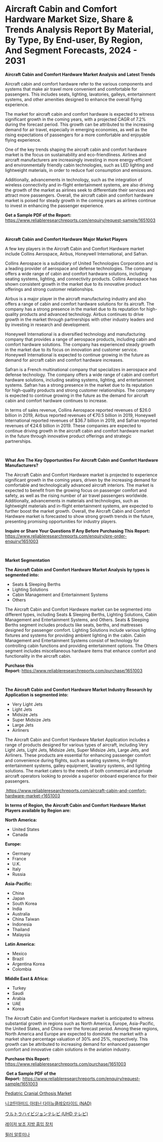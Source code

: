 <p><h1>Aircraft Cabin and Comfort Hardware Market Size, Share & Trends Analysis Report By Material, By Type, By End-user, By Region, And Segment Forecasts, 2024 - 2031</h1></p><p><strong>Aircraft Cabin and Comfort Hardware Market Analysis and Latest Trends</strong></p>
<p><p>Aircraft cabin and comfort hardware refer to the various components and systems that make air travel more convenient and comfortable for passengers. This includes seats, lighting, lavatories, galleys, entertainment systems, and other amenities designed to enhance the overall flying experience.</p><p>The market for aircraft cabin and comfort hardware is expected to witness significant growth in the coming years, with a projected CAGR of 7.2% during the forecast period. This growth can be attributed to the increasing demand for air travel, especially in emerging economies, as well as the rising expectations of passengers for a more comfortable and enjoyable flying experience.</p><p>One of the key trends shaping the aircraft cabin and comfort hardware market is the focus on sustainability and eco-friendliness. Airlines and aircraft manufacturers are increasingly investing in more energy-efficient and environmentally friendly cabin technologies, such as LED lighting and lightweight materials, in order to reduce fuel consumption and emissions.</p><p>Additionally, advancements in technology, such as the integration of wireless connectivity and in-flight entertainment systems, are also driving the growth of the market as airlines seek to differentiate their services and attract more passengers. Overall, the aircraft cabin and comfort hardware market is poised for steady growth in the coming years as airlines continue to invest in enhancing the passenger experience.</p></p>
<p><strong>Get a Sample PDF of the Report:&nbsp;</strong> <a href="https://www.reliableresearchreports.com/enquiry/request-sample/1651003">https://www.reliableresearchreports.com/enquiry/request-sample/1651003</a></p>
<p>&nbsp;</p>
<p><strong>Aircraft Cabin and Comfort Hardware Major Market Players</strong></p>
<p><p>A few key players in the Aircraft Cabin and Comfort Hardware market include Collins Aerospace, Airbus, Honeywell International, and Safran. </p><p>Collins Aerospace is a subsidiary of United Technologies Corporation and is a leading provider of aerospace and defense technologies. The company offers a wide range of cabin and comfort hardware solutions, including seating systems, lighting, and connectivity products. Collins Aerospace has shown consistent growth in the market due to its innovative product offerings and strong customer relationships.</p><p>Airbus is a major player in the aircraft manufacturing industry and also offers a range of cabin and comfort hardware solutions for its aircraft. The company has a strong presence in the market due to its reputation for high-quality products and advanced technology. Airbus continues to drive growth in the market through partnerships with other industry leaders and by investing in research and development.</p><p>Honeywell International is a diversified technology and manufacturing company that provides a range of aerospace products, including cabin and comfort hardware solutions. The company has experienced steady growth in the market due to its focus on innovation and customer service. Honeywell International is expected to continue growing in the future as demand for aircraft cabin and comfort hardware increases.</p><p>Safran is a French multinational company that specializes in aerospace and defense technology. The company offers a wide range of cabin and comfort hardware solutions, including seating systems, lighting, and entertainment systems. Safran has a strong presence in the market due to its reputation for high-quality products and strong customer relationships. The company is expected to continue growing in the future as the demand for aircraft cabin and comfort hardware continues to increase.</p><p>In terms of sales revenue, Collins Aerospace reported revenues of $26.0 billion in 2019, Airbus reported revenues of €70.5 billion in 2019, Honeywell International reported revenues of $36.7 billion in 2019, and Safran reported revenues of €24.6 billion in 2019. These companies are expected to continue driving growth in the aircraft cabin and comfort hardware market in the future through innovative product offerings and strategic partnerships.</p></p>
<p>&nbsp;</p>
<p><strong>What Are The Key Opportunities For Aircraft Cabin and Comfort Hardware Manufacturers?</strong></p>
<p><p>The Aircraft Cabin and Comfort Hardware market is projected to experience significant growth in the coming years, driven by the increasing demand for comfortable and technologically advanced aircraft interiors. The market is expected to benefit from the growing focus on passenger comfort and safety, as well as the rising number of air travel passengers worldwide. Additionally, advancements in materials and technologies, such as lightweight materials and in-flight entertainment systems, are expected to further boost the market growth. Overall, the Aircraft Cabin and Comfort Hardware market is forecasted to show strong growth trends in the future, presenting promising opportunities for industry players.</p></p>
<p><strong>Inquire or Share Your Questions If Any Before Purchasing This Report:</strong> <a href="https://www.reliableresearchreports.com/enquiry/pre-order-enquiry/1651003">https://www.reliableresearchreports.com/enquiry/pre-order-enquiry/1651003</a></p>
<p>&nbsp;</p>
<p><strong>Market Segmentation</strong></p>
<p><strong>The Aircraft Cabin and Comfort Hardware Market Analysis by types is segmented into:</strong></p>
<p><ul><li>Seats & Sleeping Berths</li><li>Lighting Solutions</li><li>Cabin Management and Entertainment Systems</li><li>Others</li></ul></p>
<p><p>The Aircraft Cabin and Comfort Hardware market can be segmented into different types, including Seats & Sleeping Berths, Lighting Solutions, Cabin Management and Entertainment Systems, and Others. Seats & Sleeping Berths segment includes products like seats, berths, and mattresses designed for passenger comfort. Lighting Solutions include various lighting fixtures and systems for providing ambient lighting in the cabin. Cabin Management and Entertainment Systems consist of technology for controlling cabin functions and providing entertainment options. The Others segment includes miscellaneous hardware items that enhance comfort and functionality in the aircraft cabin.</p></p>
<p><strong>Purchase this Report:&nbsp;</strong><a href="https://www.reliableresearchreports.com/purchase/1651003">https://www.reliableresearchreports.com/purchase/1651003</a></p>
<p>&nbsp;</p>
<p><strong>The Aircraft Cabin and Comfort Hardware Market Industry Research by Application is segmented into:</strong></p>
<p><ul><li>Very Light Jets</li><li>Light Jets</li><li>Midsize Jets</li><li>Super Midsize Jets</li><li>Large Jets</li><li>Airliners</li></ul></p>
<p><p>The Aircraft Cabin and Comfort Hardware Market Application includes a range of products designed for various types of aircraft, including Very Light Jets, Light Jets, Midsize Jets, Super Midsize Jets, Large Jets, and Airliners. These products are essential for enhancing passenger comfort and convenience during flights, such as seating systems, in-flight entertainment systems, galley equipment, lavatory systems, and lighting solutions. The market caters to the needs of both commercial and private aircraft operators looking to provide a superior onboard experience for their passengers.</p></p>
<p><a href="https://www.reliableresearchreports.com/aircraft-cabin-and-comfort-hardware-market-r1651003">&nbsp;https://www.reliableresearchreports.com/aircraft-cabin-and-comfort-hardware-market-r1651003</a></p>
<p><strong>In terms of Region, the Aircraft Cabin and Comfort Hardware Market Players available by Region are:</strong></p>
<p>
    <p> <strong> North America: </strong>
        <ul>
            <li>United States</li>
            <li>Canada</li>
        </ul>
        </p> 
    <p> <strong> Europe: </strong>
        <ul>
            <li>Germany</li>
            <li>France</li>
            <li>U.K.</li>
            <li>Italy</li>
            <li>Russia</li>
        </ul>
        </p> 
    <p> <strong> Asia-Pacific: </strong>
        <ul>
            <li>China</li>
            <li>Japan</li>
            <li>South Korea</li>
            <li>India</li>
            <li>Australia</li>
            <li>China Taiwan</li>
            <li>Indonesia</li>
            <li>Thailand</li>
            <li>Malaysia</li>
        </ul>
        </p> 
    <p> <strong> Latin America: </strong>
        <ul>
            <li>Mexico</li>
            <li>Brazil</li>
            <li>Argentina Korea</li>
            <li>Colombia</li>
        </ul>
        </p> 
    <p> <strong> Middle East & Africa: </strong>
        <ul>
            <li>Turkey</li>
            <li>Saudi</li>
            <li>Arabia</li>
            <li>UAE</li>
            <li>Korea</li>
        </ul>
    </p>
    </p>
<p><p>The Aircraft Cabin and Comfort Hardware market is anticipated to witness substantial growth in regions such as North America, Europe, Asia-Pacific, the United States, and China over the forecast period. Among these regions, North America and Europe are expected to dominate the market with a market share percentage valuation of 30% and 25%, respectively. This growth can be attributed to increasing demand for enhanced passenger comfort and innovative cabin solutions in the aviation industry.</p></p>
<p><strong>Purchase this Report: </strong><a href="https://www.reliableresearchreports.com/purchase/1651003">https://www.reliableresearchreports.com/purchase/1651003</a></p>
<p>&nbsp;<strong>Get a Sample PDF of the Report:&nbsp;&nbsp;</strong><a href="https://www.reliableresearchreports.com/enquiry/request-sample/1651003">https://www.reliableresearchreports.com/enquiry/request-sample/1651003</a></p>
<p><strong></strong></p>
<p><p><a href="https://github.com/JuliaFadel1922/Market-Research-Report-List-1/blob/main/pediatric-cranial-orthosis-market.md">Pediatric Cranial Orthosis Market</a></p><p><a href="https://medium.com/@kalimetz2023/%EB%8B%88%EC%BD%94%ED%8B%B4%EC%95%84%EB%A7%88%EC%9D%B4%EB%93%9C-%EC%95%84%EB%8D%B0%EB%8B%8C-%EB%8B%A4%EC%9D%B4%EB%89%B4%ED%81%B4%EB%A0%88%EC%98%A4%ED%83%80%EC%9D%B4%EB%93%9C-nad-%EC%8B%9C%EC%9E%A5-%EC%84%B1%EA%B3%B5%EC%A0%81%EC%9D%B8-%EB%B9%84%EC%A6%88%EB%8B%88%EC%8A%A4-%EC%A0%84%EB%9E%B5%EC%9D%98-%EC%97%B4%EC%87%A0-2031%EB%85%84%EA%B9%8C%EC%A7%80-%EC%98%88%EC%B8%A1-aa19c3e07d0c">니코틴아미드 아데닌 다이뉴클레오타이드 (NAD)</a></p><p><a href="https://github.com/vtbvgl20191192/Market-Research-Report-List-2/blob/main/527212894662.md">ウルトラハイビジョンテレビ (UHD テレビ)</a></p><p><a href="https://github.com/idcefvhkdut6/Market-Research-Report-List-2/blob/main/7276431100283.md">레이저 보조 지방 흡입 장치</a></p><p><a href="https://medium.com/@dallasrrellwg/2024%EB%85%84%EB%B6%80%ED%84%B0-2031%EB%85%84%EA%B9%8C%EC%A7%80%EC%9D%98-%ED%95%84%EB%9F%AC-%EC%95%8C%EB%A3%A8%EB%AF%B8%EB%82%98-%EC%8B%9C%EC%9E%A5-%EB%B6%84%EC%84%9D%EA%B3%BC-%EA%B7%9C%EB%AA%A8-%EC%98%88%EC%B8%A1-33b042cbbfab">필러 알루미나</a></p></p>